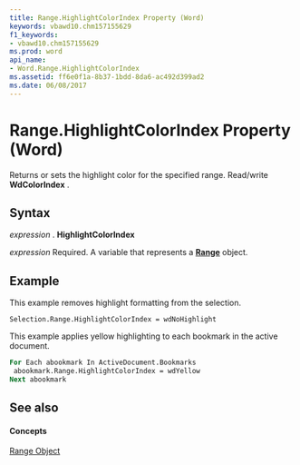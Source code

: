```yaml
---
title: Range.HighlightColorIndex Property (Word)
keywords: vbawd10.chm157155629
f1_keywords:
- vbawd10.chm157155629
ms.prod: word
api_name:
- Word.Range.HighlightColorIndex
ms.assetid: ff6e0f1a-8b37-1bdd-8da6-ac492d399ad2
ms.date: 06/08/2017
---
```



# Range.HighlightColorIndex Property (Word)

Returns or sets the highlight color for the specified range. Read/write  **WdColorIndex** .


## Syntax

 _expression_ . **HighlightColorIndex**

 _expression_ Required. A variable that represents a **[Range](Word.Range.md)** object.


## Example

This example removes highlight formatting from the selection.


```
Selection.Range.HighlightColorIndex = wdNoHighlight
```

This example applies yellow highlighting to each bookmark in the active document.




```vb
For Each abookmark In ActiveDocument.Bookmarks 
 abookmark.Range.HighlightColorIndex = wdYellow 
Next abookmark
```


## See also


#### Concepts


[Range Object](Word.Range.md)

